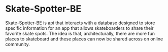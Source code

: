 # Skate-Spotter-BE

Skate-Spotter-BE is api that interacts with a database designed to store specific information for an app that allows skateboarders to share their favorite skate spots. The idea is that, architecturally, there are more fun places to skateboard and these places can now be shared across on online community.
